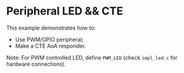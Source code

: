 # Peripheral LED && CTE

This example demonstrates how to:

* Use PWM/GPIO peripheral;
* Make a CTE AoA responder.

Note: 
    For PWM controlled LED, define `PWM_LED` (check 
    `impl_led.c` for hardware connections).

